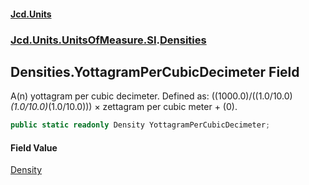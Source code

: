 #### [Jcd.Units](index.md 'index')
### [Jcd.Units.UnitsOfMeasure.SI](Jcd.Units.UnitsOfMeasure.SI.md 'Jcd.Units.UnitsOfMeasure.SI').[Densities](Densities.md 'Jcd.Units.UnitsOfMeasure.SI.Densities')

## Densities.YottagramPerCubicDecimeter Field

A(n) yottagram per cubic decimeter. Defined as: ((1000.0)/((1.0/10.0)*(1.0/10.0)*(1.0/10.0))) × zettagram per cubic meter + (0).

```csharp
public static readonly Density YottagramPerCubicDecimeter;
```

#### Field Value
[Density](Density.md 'Jcd.Units.UnitTypes.Density')